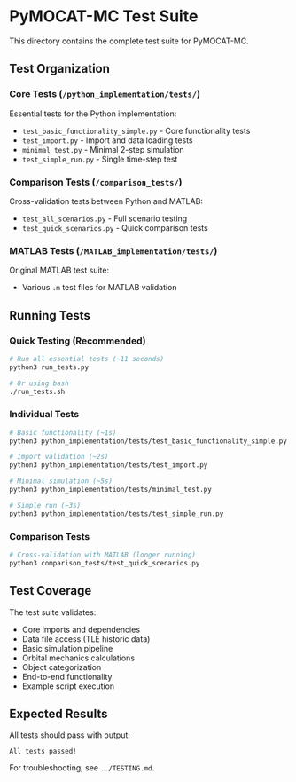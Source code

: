 # PyMOCAT-MC Test Suite

This directory contains the complete test suite for PyMOCAT-MC.

## Test Organization

### Core Tests (`/python_implementation/tests/`)
Essential tests for the Python implementation:
- `test_basic_functionality_simple.py` - Core functionality tests
- `test_import.py` - Import and data loading tests  
- `minimal_test.py` - Minimal 2-step simulation
- `test_simple_run.py` - Single time-step test

### Comparison Tests (`/comparison_tests/`)
Cross-validation tests between Python and MATLAB:
- `test_all_scenarios.py` - Full scenario testing
- `test_quick_scenarios.py` - Quick comparison tests

### MATLAB Tests (`/MATLAB_implementation/tests/`)
Original MATLAB test suite:
- Various `.m` test files for MATLAB validation

## Running Tests

### Quick Testing (Recommended)
```bash
# Run all essential tests (~11 seconds)
python3 run_tests.py

# Or using bash
./run_tests.sh
```

### Individual Tests
```bash
# Basic functionality (~1s)
python3 python_implementation/tests/test_basic_functionality_simple.py

# Import validation (~2s)  
python3 python_implementation/tests/test_import.py

# Minimal simulation (~5s)
python3 python_implementation/tests/minimal_test.py

# Simple run (~3s)
python3 python_implementation/tests/test_simple_run.py
```

### Comparison Tests
```bash
# Cross-validation with MATLAB (longer running)
python3 comparison_tests/test_quick_scenarios.py
```

## Test Coverage

The test suite validates:
- Core imports and dependencies
- Data file access (TLE historic data)
- Basic simulation pipeline
- Orbital mechanics calculations
- Object categorization
- End-to-end functionality
- Example script execution

## Expected Results

All tests should pass with output:
```
All tests passed!
```

For troubleshooting, see `../TESTING.md`.